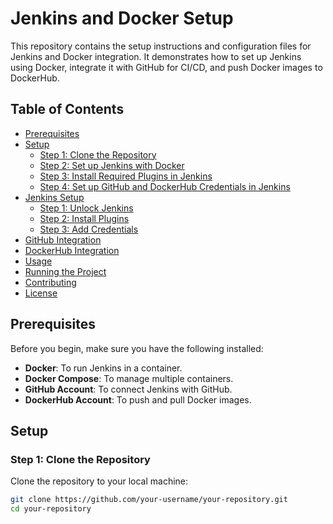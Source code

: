 # Jenkins and Docker Setup

This repository contains the setup instructions and configuration files for Jenkins and Docker integration. It demonstrates how to set up Jenkins using Docker, integrate it with GitHub for CI/CD, and push Docker images to DockerHub.

## Table of Contents
- [Prerequisites](#prerequisites)
- [Setup](#setup)
  - [Step 1: Clone the Repository](#step-1-clone-the-repository)
  - [Step 2: Set up Jenkins with Docker](#step-2-set-up-jenkins-with-docker)
  - [Step 3: Install Required Plugins in Jenkins](#step-3-install-required-plugins-in-jenkins)
  - [Step 4: Set up GitHub and DockerHub Credentials in Jenkins](#step-4-set-up-github-and-dockerhub-credentials-in-jenkins)
- [Jenkins Setup](#jenkins-setup)
  - [Step 1: Unlock Jenkins](#step-1-unlock-jenkins)
  - [Step 2: Install Plugins](#step-2-install-plugins)
  - [Step 3: Add Credentials](#step-3-add-credentials)
- [GitHub Integration](#github-integration)
- [DockerHub Integration](#dockerhub-integration)
- [Usage](#usage)
- [Running the Project](#running-the-project)
- [Contributing](#contributing)
- [License](#license)

## Prerequisites

Before you begin, make sure you have the following installed:

- **Docker**: To run Jenkins in a container.
- **Docker Compose**: To manage multiple containers.
- **GitHub Account**: To connect Jenkins with GitHub.
- **DockerHub Account**: To push and pull Docker images.

## Setup

### Step 1: Clone the Repository

Clone the repository to your local machine:

```bash
git clone https://github.com/your-username/your-repository.git
cd your-repository

